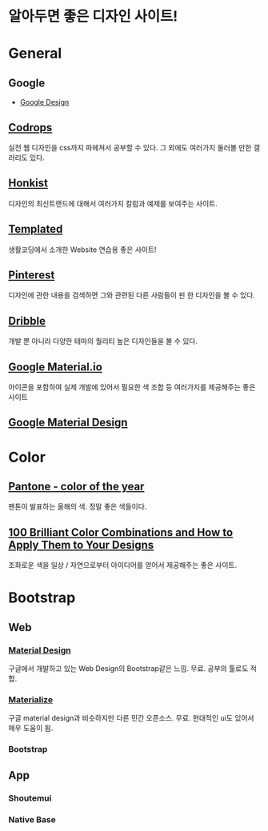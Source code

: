 # 알아두면 좋은 디자인 사이트!

# General
## Google
- [Google Design](https://design.google.com/)

## [Codrops](https://tympanus.net/codrops/)
실전 웹 디자인을 css까지 파헤쳐서 공부할 수 있다. 그 외에도 여러가지 둘러볼 만한 갤러리도 있다.

## [Honkist](http://www.hongkiat.com/blog/)
디자인의 최신트랜드에 대해서 여러가지 칼럼과 예제를 보여주는 사이트.

## [Templated](https://templated.co/)
생활코딩에서 소개한 Website 연습용 좋은 사이트!

## [Pinterest](https://jp.pinterest.com/)
디자인에 관한 내용을 검색하면 그와 관련된 다른 사람들이 핀 한 디자인을 볼 수 있다.

## [Dribble](https://dribbble.com/)
개발 뿐 아니라 다양한 테마의 퀄리티 높은 디자인들을 볼 수 있다.

## [Google Material.io](https://material.io/)
아이콘을 포함하여 실제 개발에 있어서 필요한 색 조합 등 여러가지를 제공해주는 좋은 사이트

## [Google Material Design](https://design.google.com/)

# Color

## [Pantone - color of the year](http://www.pantone.com/color-of-the-year-2016)
팬톤이 발표하는 올해의 색. 정말 좋은 색들이다.

## [100 Brilliant Color Combinations and How to Apply Them to Your Designs](https://designschool.canva.com/blog/100-color-combinations/)
조화로운 색을 일상 / 자연으로부터 아이디어를 얻어서 제공해주는 좋은 사이트.

# Bootstrap

## Web

### [Material Design](http://www.material-ui.com/#/)
구글에서 개발하고 있는 Web Design의 Bootstrap같은 느낌. 무료. 공부의 툴로도 적합.

### [Materialize](http://materializecss.com/)
구글 material design과 비슷하지만 다른 민간 오픈소스. 무료. 현대적인 ui도 있어서 매우 도움이 됨.

### Bootstrap

## App

### Shoutemui

### Native Base